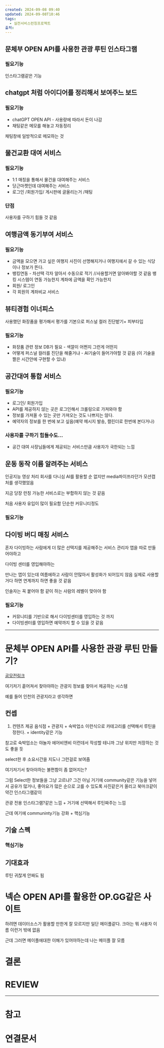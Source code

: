 ```yaml
---
created: 2024-09-08 09:40
updated: 2024-09-08T10:46
tags:
  - 실전서비스런칭프로젝트
출처: 
---
```


## 문체부 OPEN API를 사용한 관광 루틴 인스타그램
### 필요기능 
인스타그램같은 기능
## chatgpt 처럼 아이디어를 정리해서 보여주느 보드
### 필요기능
- chatGPT OPEN API  - 사용량에 따라서 돈이 나감
- 채팅같은 메모를 해놓고 자동정리 

채팅창에 일방적으로 메모하는 것

## 물건교환 대여 서비스
### 필요기능
- 1:1 매칭을 통해서 물건을 대여해주는 서비스
- 당근마켓인데 대여해주는 서비스
- 로그인 /회원가입/ 게시판에 글올리는거 /채팅

### 단점
사용자를 구하기 힘들 것 같음

## 여행금액 동기부여 서비스
### 필요기능
- 금액을 모으면 가고 싶은 여행지 사진이 선명해지거나 여행지에서 갈 수 있는 식당이나 정보가 뜬다. 
- 뱅킹연동 - 차선택 각자 알아서 수동으로 적기 //사용할거면 알아봐야할 것 같음 뱅킹 시스템이 연동 가능한지 계좌에 금액을 확인 가능한지
- 회원/ 로그인 
- 각 회원의 계좌비교 서비스
## 뷰티경험 이너피스
사용했던 화장품을 평가해서 평가를 기본으로 퍼스널 컬러 진단밭기+ 피부타입
### 필요기능
- 화장품 관련 정보 DB가 필요 - 색깔이 어쩐지 그런게 어떤지
- 어떻게 퍼스널 컬러를 진단을 해줄거냐 - AI기술이 들어가야할 것 같음 (이 기술을 짤은 시간안에 구현할 수 있냐)

## 공간대여 통합 서비스
### 필요기능
- 로그인/ 회원가입
- API를 제공하지 않는 곳은 로그인해서 크롤링으로 가져와야 함
- 정보를 가져올 수 있는 곳만 가져오는 것도 나쁘지는 않다.
- 예약자의 정보를 한 번에 보고 싶음(예약 메시지 발송, 캘린더로 한번에 본다거나)

### 사용자를 구하기 힘들수도...
- 공간 대여 사장님들에게 제공되는 서비스만큼 사용자가 국한되는 느낌

## 운동 동작 이름 알려주는 서비스
인공지능 영상 처리 회사를 다니심 AI를 활용할 순 없지만 media파이프라던가 모션캡처를 생각했었음

지금 당장 런칭 가능한 서비스로는 부합하지 않는 것 같음

처음 사용자 유입이 많이 필요함
단순한 커뮤니티정도
### 필요기능

## 다이빙 버디 매칭 서비스
혼자 다이빙하는 사람에게 더 많은 선택지를 제공해주는 서비스
관리자 앱을 따로 만들어야하고

다이빙 센터를 영입해야하는

만나는 앱이 있는데 여름에하고 사람이 안많아서 활성화가 되어있지 않음 실제로 사용할거다 하면 연계까지 하면 좋을 것 같음

인솔자는 꼭 붙어야 함 같이 하는 사람의 레벨이 맞아야 함
### 필요기능
- 커뮤니티를 기반으로 해서 다이빙센터를 영입하는 것 까지
- 다이빙센터를 영입하면 예약까지 할 수 있을 것 같음









---
# 문체부 OPEN API를 사용한 관광 루틴 만들기?
[공모전링크](http://www.tourbigdata.kr/award.asp)

여기저기 흩어져서 찾아야하는 관광지 정보를 찾아서 제공하는 시스템

예를 들어
인천의 관광지라고 생각하면

## 컨셉
1. 컨텐츠 제공
음식점 + 관광지 + 숙박업소 이런식으로 카테고리를 선택해서 루틴을 정한다.  + identity같은 기능

참고로 숙박업소는 야놀자 에어비엔비 이런데서 작성할 테니까 그냥 위치만 저장하는 것도 좋을 듯

select한 후 소요시간을 지도나 그런걸로 보여줌

여기저기서 찾아야하는 불편함이  좀 없어지는?

그럼 Select한 정보들을 그냥 고르냐? 그건 아님 거기에 community같은 기능을 넣어서
공유가 많거나, 좋아요가 많은 순으로 고를 수 있도록 사진같은거 올리고 북마크같이 약간 인스타그램같이

관광 전용 인스타그램?같은 느낌 + 거기에 선택해서 루틴짜주는 느낌


근데 여기에 communinty기능 강화 + 핵심기능

## 기술 스펙
### 핵심기능


## 기대효과
루틴 귀찮게 안짜도 됨

# 넥슨 OPEN API를 활용한 OP.GG같은 사이트
하려면 데이터소스가 활용할 만한게 잘 모르지만 일단 메이플같다. 크아는 뭐 사용자 이름 이런거 밖에 없음

근데 그러면 메이플에대한 이해가 있어야하는데 나는 메이플 잘 모름
# 결론

# REVIEW


---
# 참고

# 연결문서
